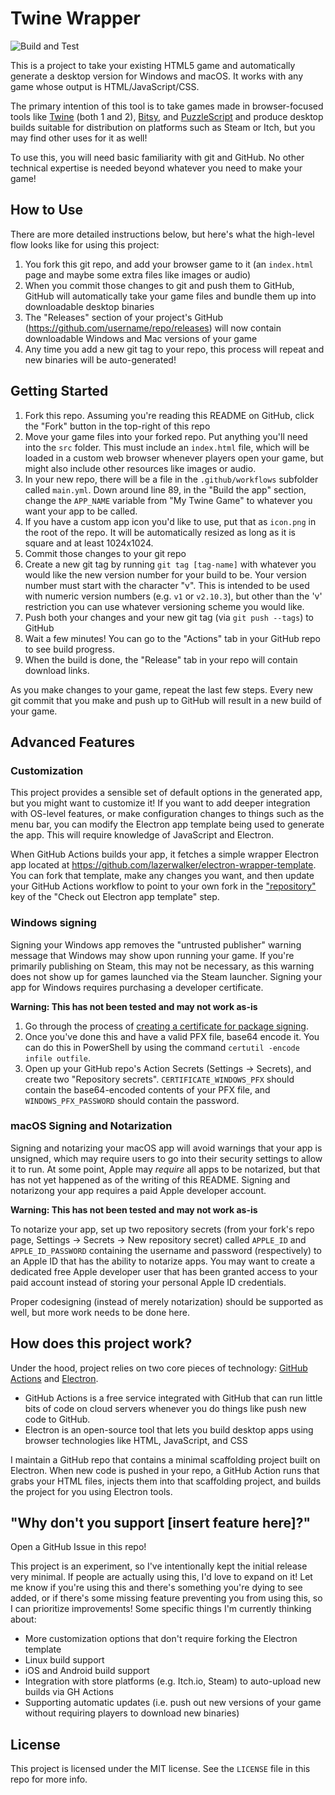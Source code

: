 # Twine Wrapper

![Build and Test](https://github.com/lazerwalker/twine-electron-test/actions/workflows/main.yml/badge.svg)

This is a project to take your existing HTML5 game and automatically generate a desktop version for Windows and macOS. It works with any game whose output is HTML/JavaScript/CSS.

The primary intention of this tool is to take games made in browser-focused tools like [Twine](https://twinery.org) (both 1 and 2), [Bitsy](http://www.bitsy.org/), and [PuzzleScript](https://www.puzzlescript.net/) and produce desktop builds suitable for distribution on platforms such as Steam or Itch, but you may find other uses for it as well!

To use this, you will need basic familiarity with git and GitHub. No other technical expertise is needed beyond whatever you need to make your game!

## How to Use

There are more detailed instructions below, but here's what the high-level flow looks like for using this project:

1. You fork this git repo, and add your browser game to it (an `index.html` page and maybe some extra files like images or audio)
2. When you commit those changes to git and push them to GitHub, GitHub will automatically take your game files and bundle them up into downloadable desktop binaries
3. The "Releases" section of your project's GitHub (https://github.com/username/repo/releases) will now contain downloadable Windows and Mac versions of your game
4. Any time you add a new git tag to your repo, this process will repeat and new binaries will be auto-generated!

## Getting Started

1. Fork this repo. Assuming you're reading this README on GitHub, click the "Fork" button in the top-right of this repo
1. Move your game files into your forked repo. Put anything you'll need into the `src` folder. This must include an `index.html` file, which will be loaded in a custom web browser whenever players open your game, but might also include other resources like images or audio.
1. In your new repo, there will be a file in the `.github/workflows` subfolder called `main.yml`. Down around line 89, in the "Build the app" section, change the `APP_NAME` variable from "My Twine Game" to whatever you want your app to be called.
1. If you have a custom app icon you'd like to use, put that as `icon.png` in the root of the repo. It will be automatically resized as long as it is square and at least 1024x1024.
1. Commit those changes to your git repo
1. Create a new git tag by running `git tag [tag-name]` with whatever you would like the new version number for your build to be. Your version number must start with the character "v". This is intended to be used with numeric version numbers (e.g. `v1` or `v2.10.3`), but other than the 'v' restriction you can use whatever versioning scheme you would like.
1. Push both your changes and your new git tag (via `git push --tags`) to GitHub
1. Wait a few minutes! You can go to the "Actions" tab in your GitHub repo to see build progress.
1. When the build is done, the "Release" tab in your repo will contain download links.

As you make changes to your game, repeat the last few steps. Every new git commit that you make and push up to GitHub will result in a new build of your game.

## Advanced Features

### Customization

This project provides a sensible set of default options in the generated app, but you might want to customize it! If you want to add deeper integration with OS-level features, or make configuration changes to things such as the menu bar, you can modify the Electron app template being used to generate the app. This will require knowledge of JavaScript and Electron.

When GitHub Actions builds your app, it fetches a simple wrapper Electron app located at https://github.com/lazerwalker/electron-wrapper-template. You can fork that template, make any changes you want, and then update your GitHub Actions workflow to point to your own fork in the ["repository"]() key of the "Check out Electron app template" step.

### Windows signing

Signing your Windows app removes the "untrusted publisher" warning message that Windows may show upon running your game. If you're primarily publishing on Steam, this may not be necessary, as this warning does not show up for games launched via the Steam launcher. Signing your app for Windows requires purchasing a developer certificate.

**Warning: This has not been tested and may not work as-is**

1. Go through the process of [creating a certificate for package signing](https://docs.microsoft.com/en-us/windows/msix/package/create-certificate-package-signing?WT.mt_id=spatial-0000-emwalkerspatial-8466-emwalker).
1. Once you've done this and have a valid PFX file, base64 encode it. You can do this in PowerShell by using the command `certutil -encode infile outfile`.
1. Open up your GitHub repo's Action Secrets (Settings -> Secrets), and create two "Repository secrets". `CERTIFICATE_WINDOWS_PFX` should contain the base64-encoded contents of your PFX file, and `WINDOWS_PFX_PASSWORD` should contain the password.

### macOS Signing and Notarization

Signing and notarizing your macOS app will avoid warnings that your app is unsigned, which may require users to go into their security settings to allow it to run. At some point, Apple may _require_ all apps to be notarized, but that has not yet happened as of the writing of this README. Signing and notarizong your app requires a paid Apple developer account.

**Warning: This has not been tested and may not work as-is**

To notarize your app, set up two repository secrets (from your fork's repo page, Settings -> Secrets -> New repository secret) called `APPLE_ID` and `APPLE_ID_PASSWORD` containing the username and password (respectively) to an Apple ID that has the ability to notarize apps. You may want to create a dedicated free Apple developer user that has been granted access to your paid account instead of storing your personal Apple ID credentials.

Proper codesigning (instead of merely notarization) should be supported as well, but more work needs to be done here.

## How does this project work?

Under the hood, project relies on two core pieces of technology: [GitHub Actions](https://github.com/features/actions) and [Electron](https://www.electronjs.org/).

- GitHub Actions is a free service integrated with GitHub that can run little bits of code on cloud servers whenever you do things like push new code to GitHub.
- Electron is an open-source tool that lets you build desktop apps using browser technologies like HTML, JavaScript, and CSS

I maintain a GitHub repo that contains a minimal scaffolding project built on Electron. When new code is pushed in your repo, a GitHub Action runs that grabs your HTML files, injects them into that scaffolding project, and builds the project for you using Electron tools.

## "Why don't you support [insert feature here]?"

Open a GitHub Issue in this repo!

This project is an experiment, so I've intentionally kept the initial release very minimal. If people are actually using this, I'd love to expand on it! Let me know if you're using this and there's something you're dying to see added, or if there's some missing feature preventing you from using this, so I can prioritize improvements! Some specific things I'm currently thinking about:

- More customization options that don't require forking the Electron template
- Linux build support
- iOS and Android build support
- Integration with store platforms (e.g. Itch.io, Steam) to auto-upload new builds via GH Actions
- Supporting automatic updates (i.e. push out new versions of your game without requiring players to download new binaries)

## License

This project is licensed under the MIT license. See the `LICENSE` file in this repo for more info.
